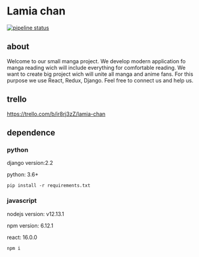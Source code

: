 # Lamia chan
[![pipeline status](https://gitlab.com/mar4elkin/lamia_chan_web_devops/badges/master/pipeline.svg)](https://gitlab.com/mar4elkin/lamia_chan_web_devops/-/commits/master)
## about
Welcome to our small manga project. 
We develop modern application fo manga reading wich will include everything for comfortable reading.
We want to create big project wich will unite all manga and anime fans.
For this purpose we use React, Redux, Django.
Feel free to connect us and help us.


## trello

https://trello.com/b/ir8rj3zZ/lamia-chan

## dependence
### python

django version:2.2

python: 3.6+

```
pip install -r requirements.txt
```

### javascript 

nodejs version: v12.13.1

npm version: 6.12.1

react: 16.0.0

```
npm i
```


